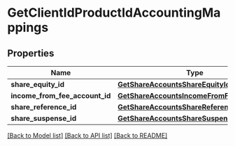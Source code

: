 # GetClientIdProductIdAccountingMappings

## Properties
Name | Type | Description | Notes
------------ | ------------- | ------------- | -------------
**share_equity_id** | [**GetShareAccountsShareEquityId**](GetShareAccountsShareEquityId.md) |  | [optional] 
**income_from_fee_account_id** | [**GetShareAccountsIncomeFromFeeAccountId**](GetShareAccountsIncomeFromFeeAccountId.md) |  | [optional] 
**share_reference_id** | [**GetShareAccountsShareReferenceId**](GetShareAccountsShareReferenceId.md) |  | [optional] 
**share_suspense_id** | [**GetShareAccountsShareSuspenseId**](GetShareAccountsShareSuspenseId.md) |  | [optional] 

[[Back to Model list]](../README.md#documentation-for-models) [[Back to API list]](../README.md#documentation-for-api-endpoints) [[Back to README]](../README.md)

